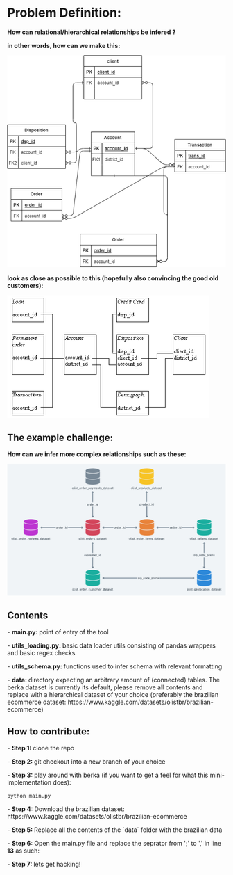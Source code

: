 # Problem Definition:

<b> How can relational/hierarchical relationships be infered ? </b> 

<b> in other words, how can we make this: </b>

![Alt text](noob_berka.png "noob_berka.png")


<b> look as close as possible to this (hopefully also convincing the good old customers):  </b>


![Alt text](og_berka.png "noob_berka.png")


## The example challenge:

<b> How can we infer more complex relationships such as these: </b>

![Alt text](finalboss_brazil.png "finalboss_brazil.png")


## Contents

<p> - <b> main.py: </b> point of entry of the tool
<p> - <b> utils_loading.py: </b> basic data loader utils consisting of pandas wrappers and basic regex checks
<p> - <b> utils_schema.py: </b> functions used to infer schema with relevant formatting
<p> - <b> data: </b> directory expecting an arbitrary amount of (connected) tables. The berka dataset is currently its default, please remove all contents and replace with a hierarchical dataset of your choice (preferably the brazilian ecommerce dataset: https://www.kaggle.com/datasets/olistbr/brazilian-ecommerce)


## How to contribute:


<p> - <b> Step 1: </b> clone the repo
<p> - <b> Step 2: </b> git checkout into a new branch of your choice
<p> - <b> Step 3: </b> play around with berka (if you want to get a feel for what this mini-implementation does):

```
python main.py
```
<p> - <b> Step 4: </b> Download the brazilian dataset: https://www.kaggle.com/datasets/olistbr/brazilian-ecommerce
<p> - <b> Step 5: </b> Replace all the contents of the `data` folder with the brazilian data
<p> - <b> Step 6: </b> Open the main.py file and replace the seprator from ';' to ',' in line <b>13</b> as such:
<p> - <b> Step 7: </b> lets get hacking!




